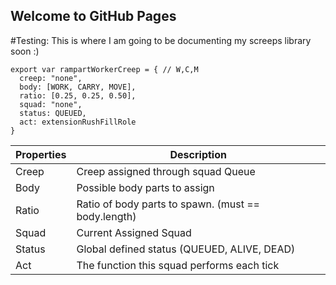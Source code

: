 <link href="{{ 'bootstrap.css' }}" rel="stylesheet">

## Welcome to GitHub Pages
#Testing:
This is where I am going to be documenting my screeps library soon :)

```JS
export var rampartWorkerCreep = { // W,C,M
  creep: "none",
  body: [WORK, CARRY, MOVE],
  ratio: [0.25, 0.25, 0.50],
  squad: "none",
  status: QUEUED,
  act: extensionRushFillRole
}
```

| Properties | Description                                         |
|------------|-----------------------------------------------------|
| Creep      | Creep assigned through squad Queue                  |
| Body       | Possible body parts to assign                       |
| Ratio      | Ratio of body parts to spawn. (must == body.length) |
| Squad      | Current Assigned Squad                              |
| Status     | Global defined status (QUEUED, ALIVE, DEAD)         |
| Act        | The function this squad performs each tick          |
